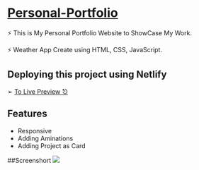 # <a href="https://thegoutampatelportfolio.netlify.app/">Personal-Portfolio <a/>

⚡️ This is My Personal Portfolio Website to ShowCase My Work.

⚡️ Weather App Create using HTML, CSS, JavaScript.

## Deploying this project using Netlify
➢  <a href="https://thegoutampatelportfolio.netlify.app/">To Live Preview ⎋<a/>

## Features
- Responsive
- Adding Aminations
- Adding Project as Card

##Screenshort
<img src="https://github.com/thegoutampatel/Portfolio/assets/142505698/5aa7beaf-08af-470a-928a-87034da8b0ae">

